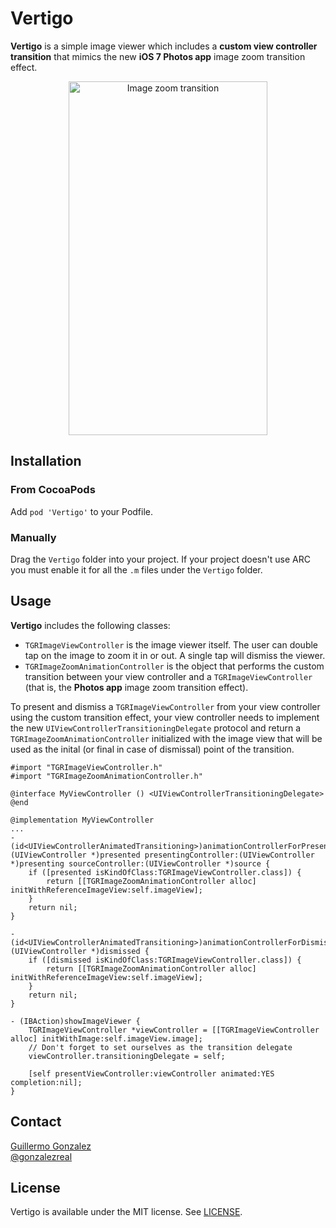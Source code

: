 # Vertigo
**Vertigo** is a simple image viewer which includes a **custom view controller transition** that mimics the new **iOS 7 Photos app** image zoom transition effect.
<p align="center" >
<img src="https://raw.github.com/gonzalezreal/Vertigo/master/VertigoSample/VertigoSample.gif" alt="Image zoom transition" width="318" height="566" />
</p>

## Installation
### From CocoaPods
Add `pod 'Vertigo'` to your Podfile.
### Manually
Drag the `Vertigo` folder into your project. If your project doesn't use ARC you must enable it for all the `.m` files under the `Vertigo` folder.

## Usage
**Vertigo** includes the following classes:
* `TGRImageViewController` is the image viewer itself. The user can double tap on the image to zoom it in or out. A single tap will dismiss the viewer.
* `TGRImageZoomAnimationController` is the object that performs the custom transition between your view controller and a `TGRImageViewController` (that is, the **Photos app** image zoom transition effect).

To present and dismiss a `TGRImageViewController` from your view controller using the custom transition effect, your view controller needs to implement the new `UIViewControllerTransitioningDelegate` protocol and return a `TGRImageZoomAnimationController` initialized with the image view that will be used as the inital (or final in case of dismissal) point of the transition.
```objc
#import "TGRImageViewController.h"
#import "TGRImageZoomAnimationController.h"

@interface MyViewController () <UIViewControllerTransitioningDelegate>
@end

@implementation MyViewController
...
- (id<UIViewControllerAnimatedTransitioning>)animationControllerForPresentedController:(UIViewController *)presented presentingController:(UIViewController *)presenting sourceController:(UIViewController *)source {
    if ([presented isKindOfClass:TGRImageViewController.class]) {
        return [[TGRImageZoomAnimationController alloc] initWithReferenceImageView:self.imageView];
    }
    return nil;
}

- (id<UIViewControllerAnimatedTransitioning>)animationControllerForDismissedController:(UIViewController *)dismissed {
    if ([dismissed isKindOfClass:TGRImageViewController.class]) {
        return [[TGRImageZoomAnimationController alloc] initWithReferenceImageView:self.imageView];
    }
    return nil;
}

- (IBAction)showImageViewer {
    TGRImageViewController *viewController = [[TGRImageViewController alloc] initWithImage:self.imageView.image];
    // Don't forget to set ourselves as the transition delegate
    viewController.transitioningDelegate = self;
    
    [self presentViewController:viewController animated:YES completion:nil];
}
```

## Contact
[Guillermo Gonzalez](http://github.com/gonzalezreal)  
[@gonzalezreal](https://twitter.com/gonzalezreal)
## License
Vertigo is available under the MIT license. See [LICENSE](https://github.com/gonzalezreal/Vertigo/blob/master/LICENSE).
